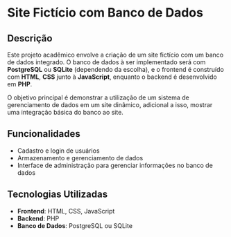 # Site Fictício com Banco de Dados

## Descrição
Este projeto acadêmico envolve a criação de um site fictício com um banco de dados integrado. O banco de dados à ser implementado será com **PostgreSQL** ou **SQLite** (dependendo da escolha), e o frontend é construído com **HTML**, **CSS** junto à **JavaScript**, enquanto o backend é desenvolvido em **PHP**.

O objetivo principal é demonstrar a utilização de um sistema de gerenciamento de dados em um site dinâmico, adicional a isso, mostrar uma integração básica do banco ao site.

## Funcionalidades
- Cadastro e login de usuários
- Armazenamento e gerenciamento de dados
- Interface de administração para gerenciar informações no banco de dados

## Tecnologias Utilizadas
- **Frontend**: HTML, CSS, JavaScript
- **Backend**: PHP
- **Banco de Dados**: PostgreSQL ou SQLite
